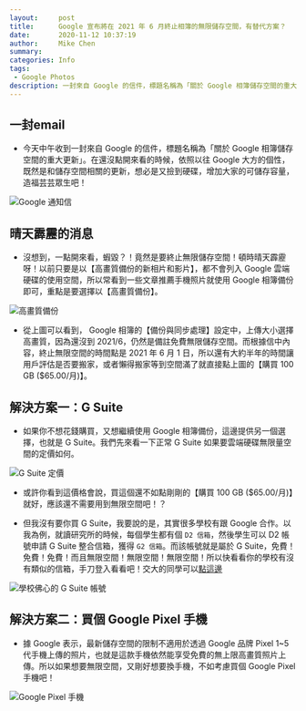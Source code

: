 ```yaml
---
layout:     post
title:      Google 宣布將在 2021 年 6 月終止相簿的無限儲存空間，有替代方案？
date:       2020-11-12 10:37:19
author:     Mike Chen
summary:    
categories: Info
tags:
 - Google Photos
description: 一封來自 Google 的信件，標題名稱為「關於 Google 相簿儲存空間的重大更新」。到底是好消息還是壞消息呢？
---
```



## 一封email

* 今天中午收到一封來自 Google 的信件，標題名稱為「關於 Google 相簿儲存空間的重大更新」。在還沒點開來看的時候，依照以往 Google 大方的個性，既然是和儲存空間相關的更新，想必是又撿到硬碟，增加大家的可儲存容量，造福芸芸眾生吧！

![Google 通知信](https://i.imgur.com/CGpV6J3.png)

## 晴天霹靂的消息

* 沒想到，一點開來看，蝦毀？！竟然是要終止無限儲存空間！頓時晴天霹靂呀！以前只要是以【高畫質備份的新相片和影片】，都不會列入 Google 雲端硬碟的使用空間，所以常看到一些文章推薦手機照片就使用 Google 相簿備份即可，重點是要選擇以【高畫質備份】。

![高畫質備份](https://i.imgur.com/8jSrHm1.jpg)

* 從上圖可以看到， Google 相簿的【備份與同步處理】設定中，上傳大小選擇高畫質，因為還沒到 2021/6，仍然是備註免費無限儲存空間。而根據信中內容，終止無限空間的時間點是 2021 年 6 月 1 日，所以還有大約半年的時間讓用戶評估是否要搬家，或者懶得搬家等到空間滿了就直接點上圖的【購買 100 GB ($65.00/月)】。

## 解決方案一：G Suite

* 如果你不想花錢購買，又想繼續使用 Google 相簿備份，這邊提供另一個選擇，也就是 G Suite。我們先來看一下正常 G Suite 如果要雲端硬碟無限量空間的定價如何。

![G Suite 定價](https://i.imgur.com/k8LZSf0.png)

* 或許你看到這價格會說，買這個還不如點剛剛的【購買 100 GB ($65.00/月)】就好，應該還不需要用到無限空間吧！？

* 但我沒有要你買 G Suite，我要說的是，其實很多學校有跟 Google 合作。以我為例，就讀研究所的時候，每個學生都有個 `D2 信箱`，然後學生可以 D2 帳號申請 G Suite 整合信箱，獲得 `G2 信箱`。而該帳號就是屬於 G Suite，免費！免費！免費！而且無限空間！無限空間！無限空間！所以快看看你的學校有沒有類似的信箱，手刀登入看看吧！交大的同學可以[點這邊](https://www.it.nctu.edu.tw/?page_id=2705)

![學校佛心的 G Suite 帳號](https://i.imgur.com/n3FXSot.png)

## 解決方案二：買個 Google Pixel 手機

* 據 Google 表示，最新儲存空間的限制不適用於透過 Google 品牌 Pixel 1~5代手機上傳的照片，也就是這款手機依然能享受免費的無上限高畫質照片上傳。所以如果想要無限空間，又剛好想要換手機，不如考慮買個 Google Pixel 手機吧！

![Google Pixel 手機](https://i.imgur.com/Db22m16.jpg)